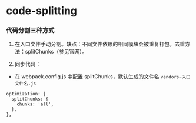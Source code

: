 # code-splitting

### 代码分割三种方式

1. 在入口文件手动分割。缺点：不同文件依赖的相同模块会被重复打包。去重方法：splitChunks（参见官网）。

2. 同步代码：

- 在 webpack.config.js 中配置 splitChunks，默认生成的文件名 `vendors~入口文件名.js`
```
optimization: {
  splitChunks: {
    chunks: 'all',
  },
},
```
